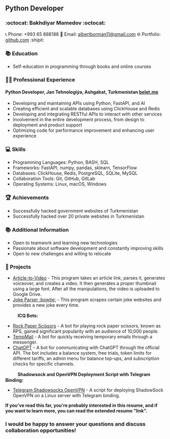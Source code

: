 ## Python Developer

### :octocat: Bakhdiyar Mamedov :octocat:

📞 Phone: +993 65 888188
📧 Email: albertborman11@gmail.com
🌐 Portfolio: [github.com](https://github.com/albertborman11) :shipit:

### 📚 Education

- Self-education in programming through books and online courses

### 👨‍💻 Professional Experience

#### Python Developer, Jan Tehnologiýa, Ashgabat, Turkmenistan [belet.me](https://belet.me/)

- Developing and maintaining APIs using Python, FastAPI, and AI
- Creating efficient and scalable databases using ClickHouse and Redis
- Developing and integrating RESTful APIs to interact with other services
- Involvement in the entire development process, from design to deployment and product support
- Optimizing code for performance improvement and enhancing user experience

### 💻 Skills

- Programming Languages: Python, BASH, SQL
- Frameworks: FastAPI, numpy, pandas, sklearn, TensorFlow
- Databases: ClickHouse, Redis, PostgreSQL, SQLite, MySQL
- Collaboration Tools: Git, GitHub, GitLab
- Operating Systems: Linux, macOS, Windows

### 🏆 Achievements

- Successfully hacked government websites of Turkmenistan
- Successfully hacked over 20 private websites in Turkmenistan

### 📚 Additional Information

- Open to teamwork and learning new technologies
- Passionate about software development and constantly improving skills
- Open to new challenges and willing to relocate

### 📃 Projects

- [Article-to-Video](https://github.com/AlbertBorman11/article-to-video) - This program takes an article link, parses it, generates voiceover, and creates a video. It then generates a proper thumbnail using a large font. After all the manipulations, the video is uploaded to Google Drive.
- [Joke Parser :bowtie:](https://github.com/AlbertBorman11/joke-parser) - This program scrapes certain joke websites and provides a new joke every time.

ㅤㅤㅤ**ICQ Bots:**
- [Rock Paper Scissors](https://github.com/AlbertBorman11/icq-game-bot-KNB) - A bot for playing rock paper scissors, known as RPS, gained significant popularity with an audience of 10,000 people.
- [TempMail](https://github.com/AlbertBorman11/icq-bot-tempmail) - A bot for quickly receiving temporary emails through a messenger.
- [ChatGPT](https://github.com/AlbertBorman11/icq-bot-chatgpt) - A bot for communicating with ChatGPT through the official API. The bot includes a balance system, free trials, token limits for different tariffs, an admin menu for balance top-ups, and subscription checks for specific channels.

ㅤㅤㅤ**Shadowsock and OpenVPN Deployment Script with Telegram Binding:**
- [Telegram Shadowsocks OpenVPN](https://github.com/mamed0v/shadowsocks-open-vpn-panel) - A script for deploying ShadowSock OpenVPN on a Linux server with Telegram binding.

**If you've read this far, you're probably interested in this resume, and if you want to learn more, you can read the extended resume "link".**

### I would be happy to answer your questions and discuss collaboration opportunities!
